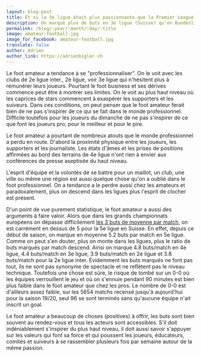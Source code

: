 ```yaml
---
layout: blog-post
title: Et si la 3e ligue était plus passionnante que la Premier League?
description: On marque plus de buts en 3e ligue (Suisse) qu'en Bundesliga!
permalink: /blog/:year/:month/:day/:title
image: amateur-football.jpg
image_for_facebook: amateur-football.jpg
translate: false
author: Adrien
author_link: https://adrienbigler.ch
---
```

Le foot amateur a tendance à se "professionnaliser". On le voit avec les clubs de 2e ligue inter., 2e ligue, voir 3e ligue qui n'hésitent plus à rémunérer leurs joueurs. Pourtant le foot business et ses dérives commence peut être à montrer ses limites. On le voit au plus haut niveau où les caprices de stars commencent à exaspérer les supporters et les suiveurs. Dans ces conditions, on peut penser que le foot amateur ferait bien de ne pas s'inspirer de ce qui se fait dans le monde professionnel. Difficile toutefois pour les joueurs du dimanche de ne pas s'inspirer de ce que font les joueurs pro, pour le meilleur et pour le pire.

Le foot amateur a pourtant de nombreux atouts que le monde professionnel a perdu en route. D'abord la proximité physique entre les joueurs, les supporters et les journaliste. Les états d'âmes et les prises de positions affirmées au bord des terrains de 4e ligue n'ont rien à envier aux conférences de presse aseptisée du haut niveau.  

L'esprit d'équipe et la volontés de se battre pour un maillot, un club, une ville ou même une région est aussi quelque chose qu'on a oublié dans le foot professionnel. On a tendance a le perdre aussi chez les amateurs et paradoxalement, plus on descend dans les ligues plus l'esprit de clocher est présent.

D'un point de vue purement statistique, le foot amateur a aussi des arguments à faire valoir. Alors que dans les grands championnats européens on dépasse difficilement [les 3 buts de moyenne par match](http://www.onzemondial.com/ligue-1/moyenne-buts-match-ligue-1-bundesliga-premier-league-184695), on est carrément en dessus de 5 pour la 5e ligue en Suisse. En effet, depuis ce début de saison, on marque en moyenne 5.2 buts par match en 5e ligue. Comme on peut s'en douter, plus on monte dans les ligues, plus le ratio de buts marqués par match descend. Ainsi on marque 4.8 buts/match en 4e ligue, 4.4 buts/match en 3e ligue, 3.9 buts/match en 2e ligue et 3.8 buts/match pour la 2e ligue inter. Évidemment les buts marqués ne font pas tout, ils ne sont pas synonyme de spectacle et ne reflètent pas le niveau technique. Toutefois une chose est sûre, le risque de tombé sur un 0-0 où les équipes verrouillent le jeu et où on s'ennuie pendant 90 minutes est bien plus faible dans le foot amateur que chez les pros. Le nombre de 0-0 est d'ailleurs assez faible, sur les 5654 matchs recensé jusqu'à aujourd'hui pour la saison 19/20, seul 96 se sont terminés sans qu'aucune équipe n'ait inscrit un goal.

Le foot amateur a beaucoup de choses (positives) à offrir, les buts sont bien souvent au rendez-vous et tous les acteurs sont accessibles. S'il doit indéniablement s'inspirer du plus haut niveau, il doit aussi savoir s'appuyer sur les valeurs qui font sa force et qui poussent les joueurs, éducateurs, comités et suiveurs à se rassembler plusieurs fois par semaine autour de la même passion.